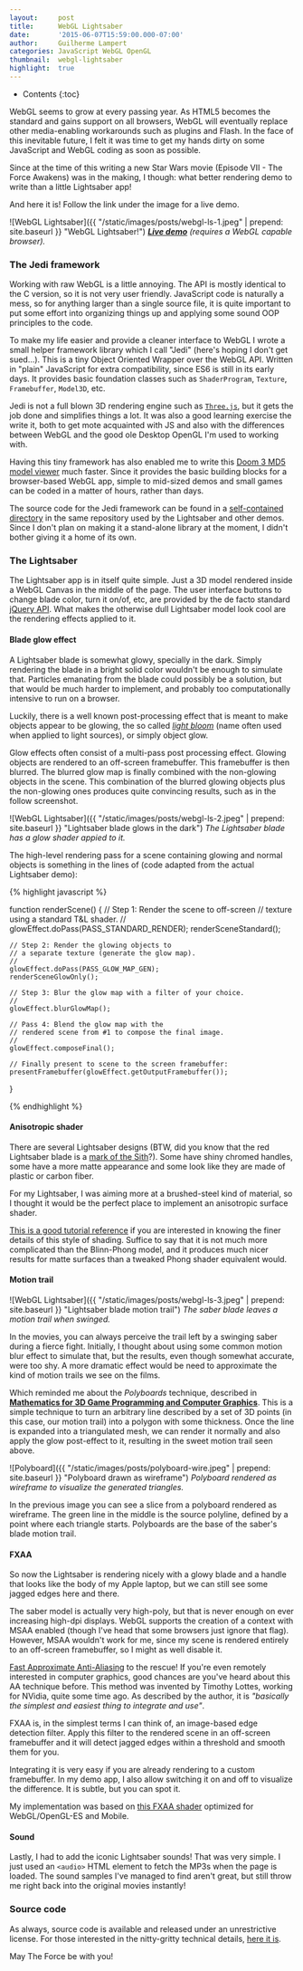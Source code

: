 ```yaml
---
layout:     post
title:      WebGL Lightsaber
date:       '2015-06-07T15:59:00.000-07:00'
author:     Guilherme Lampert
categories: JavaScript WebGL OpenGL
thumbnail:  webgl-lightsaber
highlight:  true
---
```


* Contents
{:toc}

WebGL seems to grow at every passing year. As HTML5 becomes the standard and gains support on all browsers,
WebGL will eventually replace other media-enabling workarounds such as plugins and Flash. In the face of this
inevitable future, I felt it was time to get my hands dirty on some JavaScript and WebGL coding as soon as possible.

Since at the time of this writing a new Star Wars movie (Episode VII - The Force Awakens) was in the making,
I though: what better rendering demo to write than a little Lightsaber app!

And here it is! Follow the link under the image for a live demo.

![WebGL Lightsaber]({{ "/static/images/posts/webgl-ls-1.jpeg" | prepend: site.baseurl }} "WebGL Lightsaber!")
*[__Live demo__][link_lightsaber]&nbsp;(requires a WebGL capable browser).*

### The Jedi framework

Working with raw WebGL is a little annoying. The API is mostly identical to the C version, so it is not very user friendly.
JavaScript code is naturally a mess, so for anything larger than a single source file, it is quite important to put some
effort into organizing things up and applying some sound OOP principles to the code.

To make my life easier and provide a cleaner interface to WebGL I wrote a small helper framework library which I call "Jedi"
(here's hoping I don't get sued...). This is a tiny Object Oriented Wrapper over the WebGL API. Written in "plain" JavaScript
for extra compatibility, since ES6 is still in its early days. It provides basic foundation classes such as
`ShaderProgram`, `Texture`, `Framebuffer`, `Model3D`, etc.

Jedi is not a full blown 3D rendering engine such as [`Three.js`][link_threejs], but it gets the job done and simplifies things a lot.
It was also a good learning exercise the write it, both to get mote acquainted with JS and also with the differences between WebGL and
the good ole Desktop OpenGL I'm used to working with.

Having this tiny framework has also enabled me to write this [Doom 3 MD5 model viewer][link_md5viewer] much faster.
Since it provides the basic building blocks for a browser-based WebGL app, simple to mid-sized demos and small games
can be coded in a matter of hours, rather than days.

The source code for the Jedi framework can be found in a [self-contained directory][link_jedi] in the same repository used by the Lightsaber
and other demos. Since I don't plan on making it a stand-alone library at the moment, I didn't bother giving it a home of its own.

### The Lightsaber

The Lightsaber app is in itself quite simple. Just a 3D model rendered inside a WebGL Canvas in the middle of the page.
The user interface buttons to change blade color, turn it on/of, etc, are provided by the de facto standard [jQuery API][link_jquery].
What makes the otherwise dull Lightsaber model look cool are the rendering effects applied to it.

#### Blade glow effect

A Lightsaber blade is somewhat glowy, specially in the dark. Simply rendering the blade in a bright solid color wouldn't be
enough to simulate that. Particles emanating from the blade could possibly be a solution, but that would be much harder to
implement, and probably too computationally intensive to run on a browser.

Luckily, there is a well known post-processing effect that is meant to make objects appear to be glowing, the so called
[*light bloom*][link_bloon] (name often used when applied to light sources), or simply object glow.

Glow effects often consist of a multi-pass post processing effect. Glowing objects are rendered to an off-screen framebuffer.
This framebuffer is then blurred. The blurred glow map is finally combined with the non-glowing objects in the scene.
This combination of the blurred glowing objects plus the non-glowing ones produces quite convincing results, such as in the follow screenshot.

![WebGL Lightsaber]({{ "/static/images/posts/webgl-ls-2.jpeg" | prepend: site.baseurl }} "Lightsaber blade glows in the dark")
*The Lightsaber blade has a glow shader appied to it.*

The high-level rendering pass for a scene containing glowing and normal objects is something
in the lines of (code adapted from the actual Lightsaber demo):

{% highlight javascript %}

function renderScene()
{
    // Step 1: Render the scene to off-screen
    // texture using a standard T&L shader.
    //
    glowEffect.doPass(PASS_STANDARD_RENDER);
    renderSceneStandard();

    // Step 2: Render the glowing objects to
    // a separate texture (generate the glow map).
    //
    glowEffect.doPass(PASS_GLOW_MAP_GEN);
    renderSceneGlowOnly();

    // Step 3: Blur the glow map with a filter of your choice.
    //
    glowEffect.blurGlowMap();

    // Pass 4: Blend the glow map with the
    // rendered scene from #1 to compose the final image.
    //
    glowEffect.composeFinal();

    // Finally present to scene to the screen framebuffer:
    presentFramebuffer(glowEffect.getOutputFramebuffer());
}

{% endhighlight %}

#### Anisotropic shader

There are several Lightsaber designs (BTW, did you know that the red Lightsaber blade is a [mark of the Sith][link_sith]?).
Some have shiny chromed handles, some have a more matte appearance and some look like they are made of plastic or carbon fiber.

For my Lightsaber, I was aiming more at a brushed-steel kind of material, so I thought it would be the perfect place to
implement an anisotropic surface shader.

[This is a good tutorial reference][link_aniso] if you are interested in knowing the finer details of this style of shading.
Suffice to say that it is not much more complicated than the Blinn-Phong model, and it produces much nicer results for matte
surfaces than a tweaked Phong shader equivalent would.

#### Motion trail

![WebGL Lightsaber]({{ "/static/images/posts/webgl-ls-3.jpeg" | prepend: site.baseurl }} "Lightsaber blade motion trail")
*The saber blade leaves a motion trail when swinged.*

In the movies, you can always perceive the trail left by a swinging saber during a fierce fight. Initially, I thought about
using some common motion blur effect to simulate that, but the results, even though somewhat accurate, were too shy.
A more dramatic effect would be need to approximate the kind of motion trails we see on the films.

Which reminded me about the *Polyboards* technique, described in [**Mathematics for 3D Game Programming and Computer Graphics**][link_book].
This is a simple technique to turn an arbitrary line described by a set of 3D points (in this case, our motion trail) into a polygon with
some thickness. Once the line is expanded into a triangulated mesh, we can render it normally and also apply the glow post-effect to it,
resulting in the sweet motion trail seen above.

![Polyboard]({{ "/static/images/posts/polyboard-wire.jpeg" | prepend: site.baseurl }} "Polyboard drawn as wireframe")
*Polyboard rendered as wireframe to visualize the generated triangles.*

In the previous image you can see a slice from a polyboard rendered as wireframe. The green line in the middle is the
source polyline, defined by a point where each triangle starts. Polyboards are the base of the saber's blade motion trail.

#### FXAA

So now the Lightsaber is rendering nicely with a glowy blade and a handle that looks like the body of
my Apple laptop, but we can still see some jagged edges here and there.

The saber model is actually very high-poly, but that is never enough on ever increasing high-dpi displays.
WebGL supports the creation of a context with MSAA enabled (though I've head that some browsers just ignore that flag).
However, MSAA wouldn't work for me, since my scene is rendered entirely to an off-screen framebuffer, so I might as well disable it.

[Fast Approximate Anti-Aliasing][link_fxaa] to the rescue! If you're even remotely interested in computer graphics,
good chances are you've heard about this AA technique before. This method was invented by Timothy Lottes, working for NVidia,
quite some time ago. As described by the author, it is *"basically the simplest and easiest thing to integrate and use"*.

FXAA is, in the simplest terms I can think of, an image-based edge detection filter. Apply this filter to the rendered scene
in an off-screen framebuffer and it will detect jagged edges within a threshold and smooth them for you.

Integrating it is very easy if you are already rendering to a custom framebuffer. In my demo app, I also allow switching
it on and off to visualize the difference. It is subtle, but you can spot it.

My implementation was based on [this FXAA shader][link_aa_shader] optimized for WebGL/OpenGL-ES and Mobile.

#### Sound

Lastly, I had to add the iconic Lightsaber sounds! That was very simple. I just used an `<audio>` HTML element to
fetch the MP3s when the page is loaded. The sound samples I've managed to find aren't great, but still throw me
right back into the original movies instantly!

### Source code

As always, source code is available and released under an unrestrictive license.
For those interested in the nitty-gritty technical details, [here it is][link_src].

May The Force be with you!

[link_threejs]:    http://threejs.org/
[link_jquery]:     https://jquery.com/
[link_lightsaber]: http://glampert.com/webgl/lightsaber.html
[link_md5viewer]:  http://glampert.com/webgl/doom3md5.html
[link_sith]:       http://starwars.wikia.com/wiki/Sith_lightsaber
[link_jedi]:       https://bitbucket.org/glampert/webgl-tests/src/c33790a798a433cac172c423128bf77765f023ae/jedi/?at=master
[link_src]:        https://bitbucket.org/glampert/webgl-tests/overview
[link_bloon]:      http://en.wikipedia.org/wiki/Bloom_%28shader_effect%29
[link_aniso]:      http://en.wikibooks.org/wiki/GLSL_Programming/Unity/Brushed_Metal
[link_book]:       http://www.mathfor3dgameprogramming.com/
[link_fxaa]:       http://en.wikipedia.org/wiki/Fast_approximate_anti-aliasing
[link_aa_shader]:  https://github.com/mattdesl/glsl-fxaa

